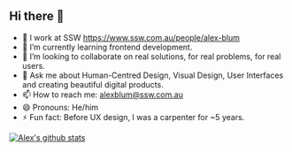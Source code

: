 ## Hi there 👋

- 🔭 I work at SSW https://www.ssw.com.au/people/alex-blum
- 🌱 I’m currently learning frontend development.
- 👯 I’m looking to collaborate on real solutions, for real problems, for real users.
- 💬 Ask me about Human-Centred Design, Visual Design, User Interfaces and creating beautiful digital products.
- 📫 How to reach me: alexblum@ssw.com.au
- 😄 Pronouns: He/him
- ⚡ Fun fact: Before UX design, I was a carpenter for ~5 years.

[![Alex's github stats](https://github-readme-stats.vercel.app/api?username=designbyalex&amp;theme=dark)](https://github.com/designbyalex/github-readme-stats)
